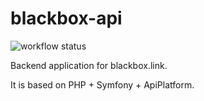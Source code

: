 # blackbox-api

![workflow status](https://github.com/szelep/blackbox-api/actions/workflows/ci.yml/badge.svg)

Backend application for blackbox.link.

It is based on PHP + Symfony + ApiPlatform.
